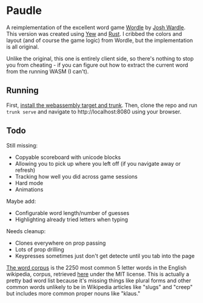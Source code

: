 Paudle
======

A reimplementation of the excellent word game [Wordle](https://www.powerlanguage.co.uk/wordle/) by [Josh Wardle](https://twitter.com/powerlanguish). This version was created using [Yew](https://yew.rs/) and [Rust](https://www.rust-lang.org/). I cribbed the colors and layout (and of course the game logic) from Wordle, but the implementation is all original.

Unlike the original, this one is entirely client side, so there's nothing to stop you from cheating - if you can figure out how to extract the current word from the running WASM (I can't). 

Running
-------
First, [install the webassembly target and trunk](https://yew.rs/docs/getting-started/introduction). Then, clone the repo and run `trunk serve` and navigate to http://localhost:8080 using your browser.

Todo
----

Still missing:
- Copyable scoreboard with unicode blocks
- Allowing you to pick up where you left off (if you navigate away or refresh)
- Tracking how well you did across game sessions
- Hard mode
- Animations

Maybe add:
- Configurable word length/number of guesses
- Highlighting already tried letters when typing

Needs cleanup:
- Clones everywhere on prop passing
- Lots of prop drilling
- Keypresses sometimes just don't get detecte until you tab into the page

[The word corpus](src/awords.txt) is the 2250 most common 5 letter words in the English wikipedia, corpus, retrieved [here](https://github.com/IlyaSemenov/wikipedia-word-frequency/tree/master/results) under the MIT license. This is actually a pretty bad word list because it's missing things like plural forms and other common words unlikely to be in Wikipedia articles like "slugs" and "creep" but includes more common proper nouns like "klaus."
